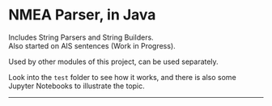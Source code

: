 # NMEA Parser, in Java
Includes String Parsers and String Builders.  
Also started on AIS sentences (Work in Progress).

Used by other modules of this project, can be used separately.

Look into the `test` folder to see how it works, and there is also some Jupyter Notebooks to illustrate the topic.

---
